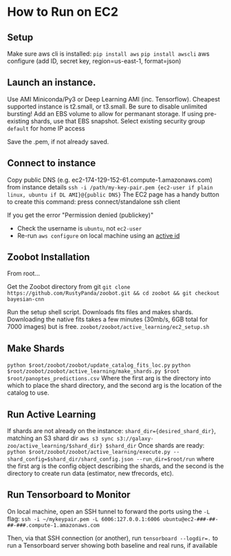 # How to Run on EC2

## Setup

Make sure aws cli is installed:
`pip install aws`
`pip install awscli`
aws configure
(add ID, secret key, region=us-east-1, format=json)


## Launch an instance. 

Use AMI Miniconda/Py3 or Deep Learning AMI (inc. Tensorflow).
Cheapest supported instance is t2.small, or t3.small. Be sure to disable unlimited bursting!
Add an EBS volume to allow for permanant storage. 
If using pre-existing shards, use that EBS snapshot.
Select existing security group `default` for home IP access

Save the .pem, if not already saved.

## Connect to instance

Copy public DNS (e.g. ec2-174-129-152-61.compute-1.amazonaws.com) from instance details
`ssh -i /path/my-key-pair.pem {ec2-user if plain linux, ubuntu if DL AMI}@{public DNS}`
The EC2 page has a handy button to create this command: press connect/standalone ssh client

If you get the error "Permission denied (publickey)"
- Check the username is `ubuntu`, not `ec2-user`
- Re-run `aws configure` on local machine using an [active id](https://console.aws.amazon.com/iam/home?#/users/mikewalmsley?section=security_credentials)


## Zoobot Installation

From root...

Get the Zoobot directory from git
`git clone https://github.com/RustyPanda/zoobot.git && cd zoobot && git checkout bayesian-cnn`

Run the setup shell script. Downloads fits files and makes shards.
Downloading the native fits takes a few minutes (30mb/s, 6GB total for 7000 images) but is free.
`zoobot/zoobot/active_learning/ec2_setup.sh`

## Make Shards

`python $root/zoobot/zoobot/update_catalog_fits_loc.py`
`python $root/zoobot/zoobot/active_learning/make_shards.py $root $root/panoptes_predictions.csv`
Where the first arg is the directory into which to place the shard directory, and the second arg is the location of the catalog to use.

## Run Active Learning

If shards are not already on the instance:
`shard_dir={desired_shard_dir}`, matching an S3 shard dir
`aws s3 sync s3://galaxy-zoo/active_learning/$shard_dir} $shard_dir`
Once shards are ready:
`python $root/zoobot/zoobot/active_learning/execute.py --shard_config=$shard_dir/shard_config.json --run_dir=$root/run`
where the first arg is the config object describing the shards, and the second is the directory to create run data (estimator, new tfrecords, etc).

## Run Tensorboard to Monitor

On local machine, open an SSH tunnel to forward the ports using the `-L` flag:
`ssh -i ~/mykeypair.pem -L 6006:127.0.0.1:6006 ubuntu@ec2-###-##-##-###.compute-1.amazonaws.com`

Then, via that SSH connection (or another), run
`tensorboard --logdir=.`
to run a Tensorboard server showing both baseline and real runs, if available


